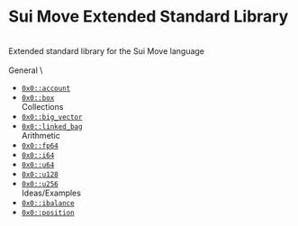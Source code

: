 # Sui Move Extended Standard Library
\
Extended standard library for the Sui Move language \
\
General \
* [`0x0::account`](/stl/sources/account.move "Account")
* [`0x0::box`](/stl/sources/box.move "Box") \
Collections
* [`0x0::big_vector`](/stl/sources/big_vector.move "BigVector")
* [`0x0::linked_bag`](/stl/sources/linked_bag.move "LinkedBag") \
Arithmetic
* [`0x0::fp64`](/stl/sources/fp64.move "FP64")
* [`0x0::i64`](/stl/sources/i64.move "I64")
* [`0x0::u64`](/stl/sources/u64.move "u64")
* [`0x0::u128`](/stl/sources/u128.move "u128")
* [`0x0::u256`](/stl/sources/u256.move "u256") \
Ideas/Examples
* [`0x0::ibalance`](/stl/sources/ibalance.move "IBalance")
* [`0x0::position`](/stl/sources/position.move "Position")
